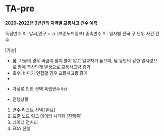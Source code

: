 # TA-pre
**2020-2022년 3년간의 지역별 교통사고 건수 예측**

독립변수 X : 날씨,인구 + ａ (표준노드링크)
종속변수 Y : 일자별 전국 구 단위 사건 건수


[가설]
- 봄, 가을의 경우 바람이 많이 불지 않고 일교차가 높으며, 낮 동안의 강한 일사량으로 밤에 복사안개 발생으로 교통사고량 증가
- 호수, 바다가 인접할 경우 교통사고량 증가
- 


* 가설로 인한 선택 독립변수 list



* 진행상황
1. 변수 리스트 선택 [완료]
2. 표준 노드 링크 데이터 시각화 [진행중]
3. 데이터 전처리
4. EDA 진행
